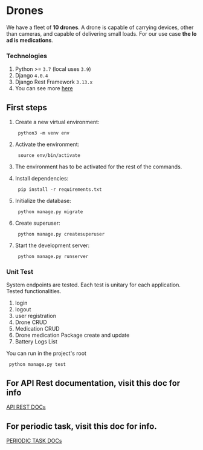# Drones
We have a fleet of **10 drones**. A drone is capable of carrying devices, other than cameras, and capable of delivering small loads. For our use case **the load is medications**.

### Technologies
1. Python >= `3.7` (local uses `3.9`)
2. Django `4.0.4`
3. Django Rest Framework `3.13.x`
4. You can see more <a href="https://github.com/hectorarem/drones/blob/main/requirements.txt">here</a>

## First steps

1. Create a new virtual environment:

        python3 -m venv env

2. Activate the environment:

        source env/bin/activate

3. The environment has to be activated for the rest of the commands.

4. Install dependencies:

        pip install -r requirements.txt

5. Initialize the database:

        python manage.py migrate

6. Create superuser:

        python manage.py createsuperuser

7. Start the development server:

        python manage.py runserver

### Unit Test
System endpoints are tested. Each test is unitary for each application.
Tested functionalities.
1. login
2. logout
3. user registration
4. Drone CRUD
5. Medication CRUD
6. Drone medication Package create and update
7. Battery Logs List

You can run in the project's root
        
     python manage.py test
        
## For API Rest documentation, visit this doc for info
<a href="https://github.com/hectorarem/drones/blob/main/docs/API_REST.md">API REST DOCs</a>
        
## For periodic task, visit this doc for info.

<a href="https://github.com/hectorarem/drones/blob/main/docs/PERIODIC_TASK.md">PERIODIC TASK DOCs</a>